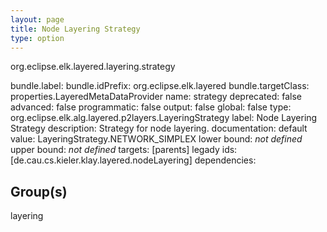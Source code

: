 ```yaml
---
layout: page
title: Node Layering Strategy
type: option
---
```

org.eclipse.elk.layered.layering.strategy

bundle.label: 
bundle.idPrefix: org.eclipse.elk.layered
bundle.targetClass: properties.LayeredMetaDataProvider
name: strategy
deprecated: false
advanced: false
programmatic: false
output: false
global: false
type: org.eclipse.elk.alg.layered.p2layers.LayeringStrategy
label: Node Layering Strategy
description: Strategy for node layering.
documentation: 
default value:  LayeringStrategy.NETWORK_SIMPLEX
lower bound: *not defined*
upper bound: *not defined*
targets: [parents]
legady ids: [de.cau.cs.kieler.klay.layered.nodeLayering]
dependencies:

## Group(s)
layering 

